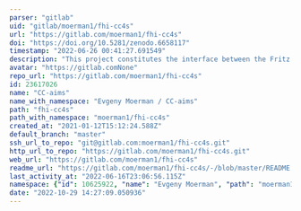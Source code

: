 ```yaml
---
parser: "gitlab"
uid: "gitlab/moerman1/fhi-cc4s"
url: "https://gitlab.com/moerman1/fhi-cc4s"
doi: "https://doi.org/10.5281/zenodo.6658117"
timestamp: "2022-06-26 00:41:27.691549"
description: "This project constitutes the interface between the Fritz Haber Institute ab initio molecular simulations (FHI-aims) and the Coupled Cluster for Solids (CC4S) code developed by Felix Hummel and Adreas Grueneis at the TU Wien.   "
avatar: "https://gitlab.comNone"
repo_url: "https://gitlab.com/moerman1/fhi-cc4s"
id: 23617026
name: "CC-aims"
name_with_namespace: "Evgeny Moerman / CC-aims"
path: "fhi-cc4s"
path_with_namespace: "moerman1/fhi-cc4s"
created_at: "2021-01-12T15:12:24.588Z"
default_branch: "master"
ssh_url_to_repo: "git@gitlab.com:moerman1/fhi-cc4s.git"
http_url_to_repo: "https://gitlab.com/moerman1/fhi-cc4s.git"
web_url: "https://gitlab.com/moerman1/fhi-cc4s"
readme_url: "https://gitlab.com/moerman1/fhi-cc4s/-/blob/master/README.md"
last_activity_at: "2022-06-16T23:06:56.115Z"
namespace: {"id": 10625922, "name": "Evgeny Moerman", "path": "moerman1", "kind": "user", "full_path": "moerman1", "parent_id": null, "avatar_url": "https://secure.gravatar.com/avatar/b476608ee5dad3c67ec8aca320dff0d5?s=80&d=identicon", "web_url": "https://gitlab.com/moerman1"}
date: "2022-10-29 14:27:09.050936"
---
```

